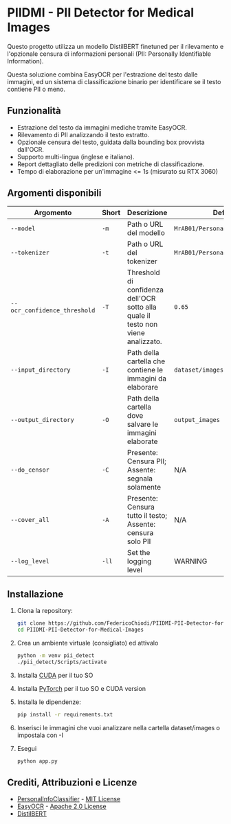 # PIIDMI - PII Detector for Medical Images

Questo progetto utilizza un modello DistilBERT finetuned per il rilevamento e l'opzionale censura di informazioni personali (PII: Personally Identifiable Information).

Questa soluzione combina EasyOCR per l'estrazione del testo dalle immagini, ed un sistema di classificazione binario per identificare se il testo contiene PII o meno.

## Funzionalità

- Estrazione del testo da immagini mediche tramite EasyOCR.
- Rilevamento di PII analizzando il testo estratto.
- Opzionale censura del testo, guidata dalla bounding box provvista dall'OCR.
- Supporto multi-lingua (inglese e italiano).
- Report dettagliato delle predizioni con metriche di classificazione.
- Tempo di elaborazione per un'immagine <= 1s (misurato su RTX 3060)

## Argomenti disponibili

| Argomento                    | Short | Descrizione                                                                                   | Default                         | Tipo    |
| ---------------------------- | ----- | --------------------------------------------------------------------------------------------- | ------------------------------- | ------- |
| `--model`                    | `-m`  | Path o URL del modello                                                                        | `MrAB01/PersonalInfoClassifier` | `str`   |
| `--tokenizer`                | `-t`  | Path o URL del tokenizer                                                                      | `MrAB01/PersonalInfoClassifier` | `str`   |
| `--ocr_confidence_threshold` | `-T`  | Threshold di confidenza dell'OCR sotto alla quale il testo non viene analizzato. | `0.65`                          | `float` |
| `--input_directory`             | `-I`  | Path della cartella che contiene le immagini da elaborare                                     | `dataset/images`                | `str`   |
| `--output_directory`            | `-O`  | Path della cartella dove salvare le immagini elaborate                                        | `output_images`                 | `str`   |
| `--do_censor`                | `-C`  | Presente: Censura PII; Assente: segnala solamente                                             | N/A                             | `bool`  |
| `--cover_all`                | `-A`  | Presente: Censura tutto il testo; Assente: censura solo PII                                             | N/A                             | `bool`  |
| `--log_level`                | `-ll` | Set the logging level                                                                         | WARNING                         | `str`   |

## Installazione

1. Clona la repository:

   ```sh
   git clone https://github.com/FedericoChiodi/PIIDMI-PII-Detector-for-Medical-Images
   cd PIIDMI-PII-Detector-for-Medical-Images
   ```

2. Crea un ambiente virtuale (consigliato) ed attivalo

    ```sh
    python -m venv pii_detect
    ./pii_detect/Scripts/activate
    ```

3. Installa [CUDA](https://developer.nvidia.com/cuda-downloads) per il tuo SO 

4. Installa [PyTorch](https://pytorch.org/get-started/locally/) per il tuo SO e CUDA version

5. Installa le dipendenze:

    ```sh
    pip install -r requirements.txt
    ```

6. Inserisci le immagini che vuoi analizzare nella cartella dataset/images o impostala con -I

7. Esegui

    ```sh
    python app.py
    ```

## Crediti, Attribuzioni e Licenze

- [PersonalInfoClassifier](https://huggingface.co/MrAB01/PersonalInfoClassifier) - [MIT License](https://choosealicense.com/licenses/mit/)
- [EasyOCR](https://github.com/JaidedAI/EasyOCR) - [Apache 2.0 License](https://choosealicense.com/licenses/apache-2.0/)
- [DistilBERT](https://arxiv.org/pdf/1910.01108)
